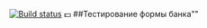 [![Build status](https://ci.appveyor.com/api/projects/status/6u4qy587vbguo572/branch/master?svg=true)](https://ci.appveyor.com/project/IldarGabi/selenide/branch/master)
💵 ##Тестирование формы банка""
